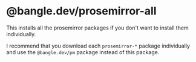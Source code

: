 # @bangle.dev/prosemirror-all

This installs all the prosemirror packages if you don't want to install them individually.

I recommend that you download each `prosemirror-*` package individually and use the `@bangle.dev/pm` package instead of this package.
